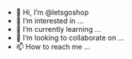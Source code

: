 - 👋 Hi, I’m @letsgoshop
- 👀 I’m interested in ...
- 🌱 I’m currently learning ...
- 💞️ I’m looking to collaborate on ...
- 📫 How to reach me ...

<!---
letsgoshop/letsgoshop is a ✨ special ✨ repository because its `README.md` (this file) appears on your GitHub profile.
You can click the Preview link to take a look at your changes.
--->
